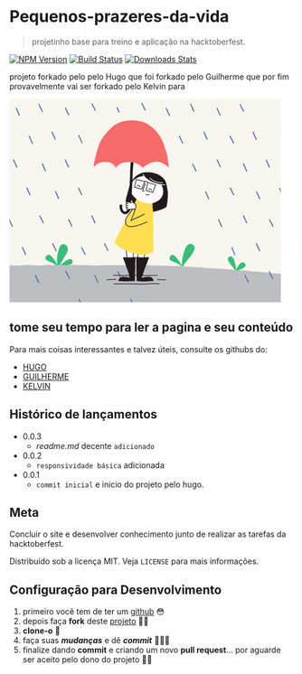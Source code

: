 # Pequenos-prazeres-da-vida
> projetinho base para treino e aplicação na hacktoberfest.

[![NPM Version][npm-image]][npm-url]
[![Build Status][travis-image]][travis-url]
[![Downloads Stats][npm-downloads]][npm-url]

projeto forkado pelo pelo Hugo que foi forkado pelo Guilherme que por fim provavelmente vai ser forkado pelo Kelvin para 

![](assets\chuva.gif)

## tome seu tempo para ler a pagina e seu conteúdo

Para mais coisas interessantes e talvez úteis, consulte os githubs do: 
- [HUGO](https://github.com/hugolima03)
- [GUILHERME](https://github.com/GuilhermeBn198)
- [KELVIN]()


## Histórico de lançamentos

* 0.0.3
    * _readme.md_ decente `adicionado`
* 0.0.2
    * `responsividade básica` adicionada 
* 0.0.1
    * `commit inicial` e inicio do projeto pelo hugo.


## Meta

Concluir o site e desenvolver conhecimento junto de realizar as tarefas da hacktoberfest.

Distribuído sob a licença MIT. Veja `LICENSE` para mais informações.


## Configuração para Desenvolvimento

1. primeiro você tem de ter um [github](https://github.com/) 😳 
2. depois faça **fork** deste [projeto](https://github.com/hugolima03/Pequenos-prazeres-da-vida) 🤠🤠
3. **clone-o** 🤫
4. faça suas _**mudanças**_ e dê _**commit**_ 🧐🤓😎
5. finalize dando **commit** e criando um novo **pull request**... por aguarde ser aceito pelo dono do projeto 🥳🥳

[npm-image]: https://img.shields.io/npm/v/datadog-metrics.svg?style=flat-square
[npm-url]: https://npmjs.org/package/datadog-metrics
[npm-downloads]: https://img.shields.io/npm/dm/datadog-metrics.svg?style=flat-square
[travis-image]: https://img.shields.io/travis/dbader/node-datadog-metrics/master.svg?style=flat-square
[travis-url]: https://travis-ci.org/dbader/node-datadog-metrics
